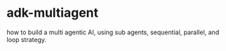 # adk-multiagent
how to build a multi agentic AI, using sub agents, sequential, parallel, and loop strategy.
